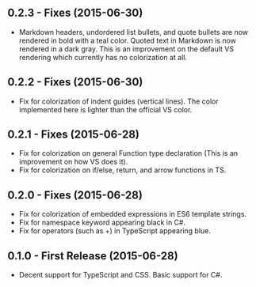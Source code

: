 ## 0.2.3 - Fixes (2015-06-30)
  * Markdown headers, undordered list bullets, and quote bullets are now rendered in bold with a teal color.  Quoted text in Markdown is now rendered in a dark gray.  This is an improvement on the default VS rendering which currently has no colorization at all.

## 0.2.2 - Fixes (2015-06-30)
  * Fix for colorization of indent guides (vertical lines).  The color implemented here is lighter than the official VS color.

## 0.2.1 - Fixes (2015-06-28)
  * Fix for colorization on general Function type declaration (This is an improvement on how VS does it).
  * Fix for colorization on if/else, return, and arrow functions in TS.

## 0.2.0 - Fixes (2015-06-28)
  * Fix for colorization of embedded expressions in ES6 template strings.
  * Fix for namespace keyword appearing black in C#.
  * Fix for operators (such as +) in TypeScript appearing blue.

## 0.1.0 - First Release (2015-06-28)
  * Decent support for TypeScript and CSS.  Basic support for C#.

